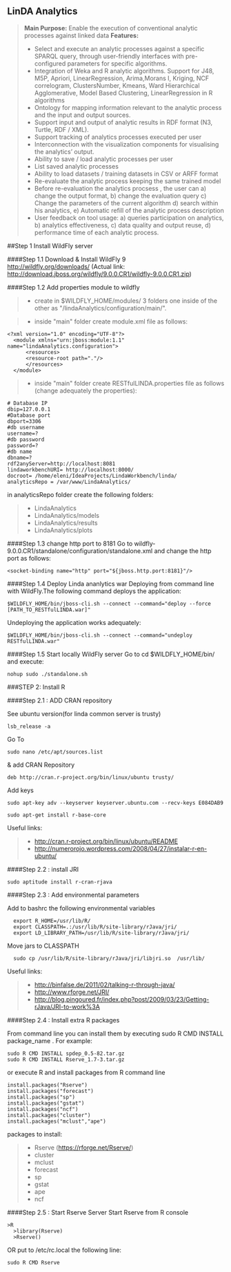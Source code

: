 ## LinDA Analytics

> **Main Purpose:**
Enable the execution of conventional analytic processes against linked data
> **Features:**
> - Select and execute an analytic processes against a specific SPARQL query, through user-friendly interfaces with pre-configured parameters for specific algorithms.
> - Integration of Weka and R analytic algorithms. Support for J48, M5P, Apriori, LinearRegression, Arima,Morans I, Kriging, NCF correlogram, ClustersNumber, Kmeans, Ward Hierarchical Agglomerative, Model Based Clustering, LinearRegression in R algorithms
> - Ontology for mapping information relevant to the analytic process and the input and output sources.
> - Support input and output of analytic results in RDF format (N3, Turtle, RDF / XML).
> - Support tracking of analytics processes executed per user 
> - Interconnection with the visualization components for visualising the analytics’ output.
> - Ability to save / load analytic processes per user
> - List saved analytic processes
> - Ability to load datasets / training datasets in CSV or ARFF format
> - Re-evaluate the analytic process keeping the same trained model 
> - Before re-evaluation the analytics procsess , the user can a) change the output format, b) change the evaluation query c) Change the parameters of the current algorithm d) search within his analytics, e) Automatic refill of the analytic process description
> - User feedback on tool usage: a) queries participation on analytics, b) analytics effectiveness, c) data quality and output reuse, d) performance time  of each analytic process.


##Step 1 Install  WildFly server 

####Step 1.1 Download & Install WildFly 9  
http://wildfly.org/downloads/
(Actual link:
http://download.jboss.org/wildfly/9.0.0.CR1/wildfly-9.0.0.CR1.zip)

####Step 1.2 Add properties module to wildfly
> - create in $WILDFLY_HOME/modules/ 3 folders one inside of the other as  "/lindaAnalytics/configuration/main/".

> - inside "main" folder create module.xml file as follows:
```
<?xml version="1.0" encoding="UTF-8"?>  
  <module xmlns="urn:jboss:module:1.1" name="lindaAnalytics.configuration">  
      <resources>  
	  <resource-root path="."/>  
      </resources>  
  </module>  
```  
> - inside "main" folder create RESTfulLINDA.properties file as follows (change adequately the properties):
```
# Database IP
dbip=127.0.0.1
#Database port
dbport=3306
#db username
username=?
#db password
password=?
#db name
dbname=?
rdf2anyServer=http://localhost:8081
lindaworkbenchURI= http://localhost:8000/
docroot= /home/eleni/IdeaProjects/LindaWorkbench/linda/
analyticsRepo = /var/www/LindaAnalytics/
```

in analyticsRepo folder create  the following folders:
> - LindaAnalytics 
  > - LindaAnalytics/models
  > - LindaAnalytics/results
  > - LindaAnalytics/plots

####Step 1.3 change http port to 8181
Go to wildfly-9.0.0.CR1/standalone/configuration/standalone.xml and change the http port as follows:
```
<socket-binding name="http" port="${jboss.http.port:8181}"/>
```

####Step 1.4 Deploy Linda ananlytics war 
Deploying from command line with WildFly.The following command deploys the application:
```
$WILDFLY_HOME/bin/jboss-cli.sh --connect --command="deploy --force [PATH_TO_RESTfulLINDA.war]"
```
Undeploying the application works adequately:
```
$WILDFLY_HOME/bin/jboss-cli.sh --connect --command="undeploy RESTfulLINDA.war"
```


####Step 1.5 Start locally WildFly server
Go to   cd $WILDFLY_HOME/bin/ and execute:
```
nohup sudo ./standalone.sh 
```


###STEP 2: Install R

####Step 2.1 : ADD CRAN repository

See ubuntu version(for linda common server is trusty)
```
lsb_release -a
```
Go To
```
sudo nano /etc/apt/sources.list 
```
& add CRAN Repository
```
deb http://cran.r-project.org/bin/linux/ubuntu trusty/
```
Add keys
```
sudo apt-key adv --keyserver keyserver.ubuntu.com --recv-keys E084DAB9
```
```
sudo apt-get install r-base-core
```
Useful links: 
> - http://cran.r-project.org/bin/linux/ubuntu/README
> - http://numerorojo.wordpress.com/2008/04/27/instalar-r-en-ubuntu/


####Step 2.2 : install JRI
```
sudo aptitude install r-cran-rjava
```
####Step 2.3 : Add environmental parameters

Add to bashrc the following environmental variables
```
  export R_HOME=/usr/lib/R/
  export CLASSPATH=.:/usr/lib/R/site-library/rJava/jri/
  export LD_LIBRARY_PATH=/usr/lib/R/site-library/rJava/jri/
```
Move jars to CLASSPATH
```
  sudo cp /usr/lib/R/site-library/rJava/jri/libjri.so  /usr/lib/
```

Useful links: 
> - http://binfalse.de/2011/02/talking-r-through-java/
> - http://www.rforge.net/JRI/
> - http://blog.pingoured.fr/index.php?post/2009/03/23/Getting-rJava/JRI-to-work%3A


####Step 2.4 : Install extra R packages

From command line you can install them by executing sudo R CMD INSTALL package_name . For example:
```
sudo R CMD INSTALL spdep_0.5-82.tar.gz 
sudo R CMD INSTALL Rserve_1.7-3.tar.gz
```

or execute R  and install packages from R command line
```
install.packages("Rserve")
install.packages("forecast")
install.packages("sp")
install.packages("gstat")
install.packages("ncf")
install.packages("cluster")
install.packages("mclust","ape")
```

packages to install:

> - Rserve  (https://rforge.net/Rserve/)
> - cluster
> - mclust
> - forecast
> - sp
> - gstat
> - ape
> - ncf


####Step 2.5 : Start Rserve Server
Start Rserve from R console
```
>R
  >library(Rserve)
  >Rserve()
``` 
  
OR put  to  /etc/rc.local the following line:
```
sudo R CMD Rserve
```
